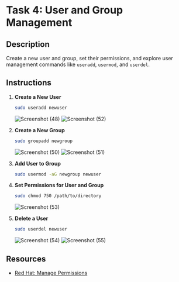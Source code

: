 # Task 4: User and Group Management

## Description
Create a new user and group, set their permissions, and explore user management commands like `useradd`, `usermod`, and `userdel`.

## Instructions
1. **Create a New User**
    ```sh
    sudo useradd newuser
    ```
    ![Screenshot (48)](https://github.com/manish-g0u74m/celebaltech-inturn/assets/148465299/b354fbdf-930f-4a04-9bab-a24d0910794c)
    ![Screenshot (52)](https://github.com/manish-g0u74m/celebaltech-inturn/assets/148465299/510cac9e-1d80-4aef-b5fb-be47b9ac4272)
   
3. **Create a New Group**
    ```sh
    sudo groupadd newgroup
    ```
    ![Screenshot (50)](https://github.com/manish-g0u74m/celebaltech-inturn/assets/148465299/31c0332b-3f63-42d2-aa70-32722b0b1d03)
    ![Screenshot (51)](https://github.com/manish-g0u74m/celebaltech-inturn/assets/148465299/e8ba863f-ce44-4ad7-8548-96a0f13f8889)

5. **Add User to Group**
    ```sh
    sudo usermod -aG newgroup newuser
    ```

6. **Set Permissions for User and Group**
    ```sh
    sudo chmod 750 /path/to/directory
    ```
    ![Screenshot (53)](https://github.com/manish-g0u74m/celebaltech-inturn/assets/148465299/47788ce0-8799-4ce9-9994-b6cce6e0a8dd)
   
8. **Delete a User**
    ```sh
    sudo userdel newuser
    ```
    ![Screenshot (54)](https://github.com/manish-g0u74m/celebaltech-inturn/assets/148465299/a0ae6e10-decc-4f10-81a9-8a454ef1f227)
    ![Screenshot (55)](https://github.com/manish-g0u74m/celebaltech-inturn/assets/148465299/de464a19-86ad-4d56-ac62-d7b7d9874f41)

## Resources
- [Red Hat: Manage Permissions](https://www.redhat.com/sysadmin/manage-permissions)
